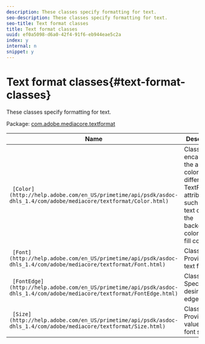 ```yaml
---
description: These classes specify formatting for text.
seo-description: These classes specify formatting for text.
seo-title: Text format classes
title: Text format classes
uuid: ef0a5098-d6a0-42f4-91f6-eb944eae5c2a
index: y
internal: n
snippet: y
---
```


# Text format classes{#text-format-classes}

These classes specify formatting for text.

Package: [com.adobe.mediacore.textformat](http://help.adobe.com/en_US/primetime/api/psdk/asdoc-dhls_1.4/com/adobe/mediacore/textformat/package-detail.html) 

|  Name  | Description  |
|---|---|
| ` [Color](http://help.adobe.com/en_US/primetime/api/psdk/asdoc-dhls_1.4/com/adobe/mediacore/textformat/Color.html)` | Class that encapsulates the accepted colors for the different TextFormat attributes, such as the text color, the background color, or the fill color.  |
| ` [Font](http://help.adobe.com/en_US/primetime/api/psdk/asdoc-dhls_1.4/com/adobe/mediacore/textformat/Font.html)` | Class. Provides a text font.  |
| ` [FontEdge](http://help.adobe.com/en_US/primetime/api/psdk/asdoc-dhls_1.4/com/adobe/mediacore/textformat/FontEdge.html)` | Class. Specifies the desired font edge.  |
| ` [Size](http://help.adobe.com/en_US/primetime/api/psdk/asdoc-dhls_1.4/com/adobe/mediacore/textformat/Size.html)` | Class. Provides a value for the font size.  |

